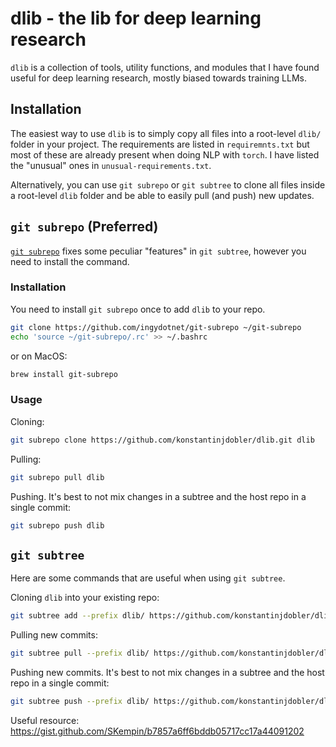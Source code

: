 # dlib - the lib for deep learning research

`dlib` is a collection of tools, utility functions, and modules that I have found useful for deep learning research, mostly biased towards training LLMs.

## Installation

The easiest way to use `dlib` is to simply copy all files into a root-level `dlib/` folder in your project. The requirements are listed in `requiremnts.txt` but most of these are already present when doing NLP with `torch`. I have listed the "unusual" ones in `unusual-requirements.txt`.

Alternatively, you can use `git subrepo` or `git subtree` to clone all files inside a root-level `dlib` folder and be able to easily pull (and push) new updates.



## `git subrepo` (Preferred)
[`git subrepo`](https://github.com/ingydotnet/git-subrepo) fixes some peculiar "features" in `git subtree`, however you need to install the command.

### Installation

You need to install `git subrepo` once to add `dlib` to your repo.

```bash
git clone https://github.com/ingydotnet/git-subrepo ~/git-subrepo
echo 'source ~/git-subrepo/.rc' >> ~/.bashrc
```

or on MacOS:

```zsh
brew install git-subrepo
```

### Usage

Cloning:

```bash
git subrepo clone https://github.com/konstantinjdobler/dlib.git dlib
```

Pulling:

```bash
git subrepo pull dlib
```

Pushing. It's best to not mix changes in a subtree and the host repo in a single commit:

```bash
git subrepo push dlib
```


## `git subtree`

Here are some commands that are useful when using `git subtree`.

Cloning `dlib` into your existing repo:

```bash
git subtree add --prefix dlib/ https://github.com/konstantinjdobler/dlib.git main --squash
```


Pulling new commits:

```bash
git subtree pull --prefix dlib/ https://github.com/konstantinjdobler/dlib.git main --squash
```

Pushing new commits. It's best to not mix changes in a subtree and the host repo in a single commit:

```bash
git subtree push --prefix dlib/ https://github.com/konstantinjdobler/dlib.git main
```

Useful resource: https://gist.github.com/SKempin/b7857a6ff6bddb05717cc17a44091202
